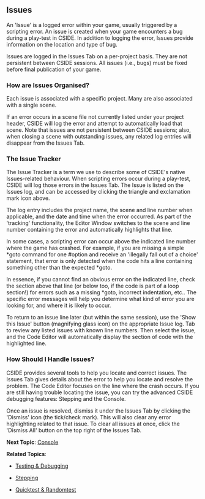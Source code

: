 ## Issues

An 'Issue' is a logged error within your game, usually triggered by a scripting error. An issue is created when your game encounters a bug during a play-test in CSIDE. In addition to logging the error, Issues provide information on the location and type of bug.

Issues are logged in the Issues Tab on a per-project basis. They are not persistent between CSIDE sessions. All issues (i.e., bugs) must be fixed before final publication of your game. 


### How are Issues Organised?

Each issue is associated with a specific project. Many are also associated with a single scene.

If an error occurs in a scene file not currently listed under your project header, CSIDE will log the error and attempt to automatically load that scene. Note that issues are not persistent between CSIDE sessions; also, when closing a scene with outstanding issues, any related log entries will disappear from the Issues Tab.


### The Issue Tracker

The Issue Tracker is a term we use to describe some of CSIDE's native Issues-related behaviour. When scripting errors occur during a play-test, CSIDE will log those errors in the Issues Tab. The Issue is listed on the Issues log, and can be accessed by clicking the triangle and exclamation mark icon above.

The log entry includes the project name, the scene and line number when applicable, and the date and time when the error occurred. As part of the 'tracking' functionality, the Editor Window switches to the scene and line number containing the error and automatically highlights that line.

In some cases, a scripting error can occur above the indicated line number where the game has crashed. For example, if you are missing a simple \*goto command for one #option and receive an 'illegally fall out of a choice' statement, that error is only detected when the code hits a line containing something other than the expected \*goto.

In essence, if you cannot find an obvious error on the indicated line, check the section above that line (or below too, if the code is part of a loop section!) for errors such as a missing \*goto, incorrect indentation, etc.. The specific error messages will help you determine what kind of error you are looking for, and where it is likely to occur.

To return to an issue line later (but within the same session), use the 'Show this Issue' button (magnifying glass icon) on the appropriate Issue log. Tab to review any listed issues with known line numbers. Then select the issue, and the Code Editor will automatically display the section of code with the highlighted line.

### How Should I Handle Issues?

CSIDE provides several tools to help you locate and correct issues. The Issues Tab gives details about the error to help you locate and resolve the problem. The Code Editor focuses on the line where the crash occurs. If you are still having trouble locating the issue, you can try the advanced CSIDE debugging features: Stepping and the Console.

Once an issue is resolved, dismiss it under the Issues Tab by clicking the 'Dismiss' icon (the tick/check mark). This will also clear any error highlighting related to that issue. To clear all issues at once, click the 'Dismiss All' button on the top right of the Issues Tab.

**Next Topic**: [Console](topics/console.md "Console")

**Related Topics**:
- [Testing & Debugging](topics/testing-and-debugging.md "Testing & Debugging")

- [Stepping](topics/stepping.md "Stepping")

- [Quicktest & Randomtest](topics/quicktest-and-randomtest.md "Quicktest & Randomtest")